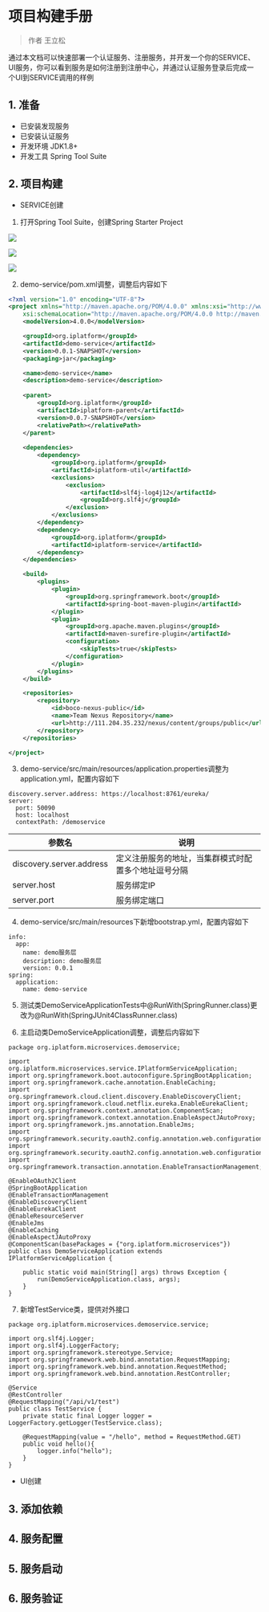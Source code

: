 # 项目构建手册

> 作者 王立松

通过本文档可以快速部署一个认证服务、注册服务，并开发一个你的SERVICE、UI服务，你可以看到服务是如何注册到注册中心，并通过认证服务登录后完成一个UI到SERVICE调用的样例

## 1. 准备

* 已安装发现服务
* 已安装认证服务
* 开发环境 JDK1.8+
* 开发工具 Spring Tool Suite

## 2. 项目构建

* SERVICE创建

1. 打开Spring Tool Suite，创建Spring Starter Project

![](images/QuickStart/createpro1.png)
   
![](images/QuickStart/createpro2.png)
   
![](images/QuickStart/createpro3.png)
   
2. demo-service/pom.xml调整，调整后内容如下

```xml
<?xml version="1.0" encoding="UTF-8"?>
<project xmlns="http://maven.apache.org/POM/4.0.0" xmlns:xsi="http://www.w3.org/2001/XMLSchema-instance"
	xsi:schemaLocation="http://maven.apache.org/POM/4.0.0 http://maven.apache.org/xsd/maven-4.0.0.xsd">
	<modelVersion>4.0.0</modelVersion>

	<groupId>org.iplatform</groupId>
	<artifactId>demo-service</artifactId>
	<version>0.0.1-SNAPSHOT</version>
	<packaging>jar</packaging>

	<name>demo-service</name>
	<description>demo-service</description>
	
	<parent>
		<groupId>org.iplatform</groupId>
		<artifactId>iplatform-parent</artifactId>
		<version>0.0.7-SNAPSHOT</version>
		<relativePath></relativePath>
	</parent>
	
	<dependencies>
		<dependency>
			<groupId>org.iplatform</groupId>
			<artifactId>iplatform-util</artifactId>
			<exclusions>
				<exclusion>
					<artifactId>slf4j-log4j12</artifactId>
					<groupId>org.slf4j</groupId>
				</exclusion>
			</exclusions>
		</dependency>
        <dependency>
            <groupId>org.iplatform</groupId>
            <artifactId>iplatform-service</artifactId>
        </dependency>       
	</dependencies>

	<build>
		<plugins>
			<plugin>
				<groupId>org.springframework.boot</groupId>
				<artifactId>spring-boot-maven-plugin</artifactId>
			</plugin>
			<plugin>
				<groupId>org.apache.maven.plugins</groupId>
				<artifactId>maven-surefire-plugin</artifactId>
				<configuration>
					<skipTests>true</skipTests>
				</configuration>
			</plugin>
		</plugins>
	</build>

	<repositories>
		<repository>
			<id>boco-nexus-public</id>
			<name>Team Nexus Repository</name>
			<url>http://111.204.35.232/nexus/content/groups/public</url>
		</repository>
	</repositories>

</project>
```
3. demo-service/src/main/resources/application.properties调整为application.yml，配置内容如下

```
discovery.server.address: https://localhost:8761/eureka/
server:
  port: 50090
  host: localhost
  contextPath: /demoservice
```
| 参数名                       | 说明                                                         |
| --------------------------- | ------------------------------------------------------------ |
| discovery.server.address    | 定义注册服务的地址，当集群模式时配置多个地址逗号分隔              |
| server.host                 | 服务绑定IP                                                    |
| server.port                 | 服务绑定端口                                                  |

4. demo-service/src/main/resources下新增bootstrap.yml，配置内容如下

```
info:
  app:
    name: demo服务层
    description: demo服务层
    version: 0.0.1
spring:
  application:
    name: demo-service
```

5. 测试类DemoServiceApplicationTests中@RunWith(SpringRunner.class)更改为@RunWith(SpringJUnit4ClassRunner.class)

6. 主启动类DemoServiceApplication调整，调整后内容如下

```
package org.iplatform.microservices.demoservice;

import org.iplatform.microservices.service.IPlatformServiceApplication;
import org.springframework.boot.autoconfigure.SpringBootApplication;
import org.springframework.cache.annotation.EnableCaching;
import org.springframework.cloud.client.discovery.EnableDiscoveryClient;
import org.springframework.cloud.netflix.eureka.EnableEurekaClient;
import org.springframework.context.annotation.ComponentScan;
import org.springframework.context.annotation.EnableAspectJAutoProxy;
import org.springframework.jms.annotation.EnableJms;
import org.springframework.security.oauth2.config.annotation.web.configuration.EnableOAuth2Client;
import org.springframework.security.oauth2.config.annotation.web.configuration.EnableResourceServer;
import org.springframework.transaction.annotation.EnableTransactionManagement;

@EnableOAuth2Client
@SpringBootApplication
@EnableTransactionManagement
@EnableDiscoveryClient
@EnableEurekaClient
@EnableResourceServer
@EnableJms
@EnableCaching
@EnableAspectJAutoProxy
@ComponentScan(basePackages = {"org.iplatform.microservices"})
public class DemoServiceApplication extends IPlatformServiceApplication {

	public static void main(String[] args) throws Exception {
		run(DemoServiceApplication.class, args);
	}
}
```

7. 新增TestService类，提供对外接口

```
package org.iplatform.microservices.demoservice.service;

import org.slf4j.Logger;
import org.slf4j.LoggerFactory;
import org.springframework.stereotype.Service;
import org.springframework.web.bind.annotation.RequestMapping;
import org.springframework.web.bind.annotation.RequestMethod;
import org.springframework.web.bind.annotation.RestController;

@Service
@RestController
@RequestMapping("/api/v1/test")
public class TestService {
	private static final Logger logger = LoggerFactory.getLogger(TestService.class);
	
	@RequestMapping(value = "/hello", method = RequestMethod.GET)
	public void hello(){
		logger.info("hello");
	}
}
```

* UI创建

## 3. 添加依赖

## 4. 服务配置

## 5. 服务启动

## 6. 服务验证
